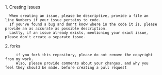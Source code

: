 <bold>1. Creating issues </bold>
      
      When creating an issue, please be descriptive, provide a file an line Numbers if your issue pertains to code. 
      If you've found a bug and don't know where in the code it is, please provide an as accurate as possible description.
      Lastly, if an issue already exists, mentioning your exact issue, please don't create a separate issue.
 <bold>2. forks </bold>
 
 
         if you fork this repository, please do not remove the copyright from my work. 
         Also, please provide comments about your changes, and why you feel they should be made, before creating a pull request
